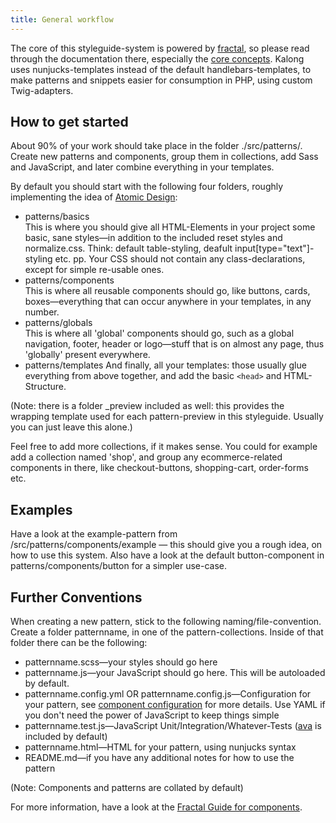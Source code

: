 ```yaml
---
title: General workflow
---
```


The core of this styleguide-system is powered by [fractal](https://fractal.build/), so please read through the documentation there, especially the [core concepts](https://fractal.build/guide/core-concepts/views). Kalong uses nunjucks-templates instead of the default handlebars-templates, to make patterns and snippets easier for consumption in PHP, using custom Twig-adapters. 

## How to get started

About 90% of your work should take place in the folder ./src/patterns/. Create new patterns and components, group them in collections, add Sass and JavaScript, and later combine everything in your templates.

By default you should start with the following four folders, roughly implementing the idea of [Atomic Design](http://bradfrost.com/blog/post/atomic-web-design/):

- patterns/basics  
  This is where you should give all HTML-Elements in your project some basic, sane styles—in addition to the included reset styles and normalize.css. Think: default table-styling, deafult input[type="text"]-styling etc. pp. Your CSS should not contain any class-declarations, except for simple re-usable ones.
- patterns/components  
  This is where all reusable components should go, like buttons, cards, boxes—everything that can occur anywhere in your templates, in any number.
- patterns/globals  
  This is where all 'global' components should go, such as a global navigation, footer, header or logo—stuff that is on almost any page, thus 'globally' present everywhere.
- patterns/templates
And finally, all your templates: those usually glue everything from above together, and add the basic `<head>` and HTML-Structure.

(Note: there is a folder _preview included as well: this provides the wrapping template used for each pattern-preview in this styleguide. Usually you can just leave this alone.)

Feel free to add more collections, if it makes sense. You could for example add a collection named 'shop', and group any ecommerce-related components in there, like checkout-buttons, shopping-cart, order-forms etc. 

## Examples

Have a look at the example-pattern from /src/patterns/components/example — this should give you a rough idea, on how to use this system. Also have a look at the default button-component in patterns/components/button for a simpler use-case.

## Further Conventions

When creating a new pattern, stick to the following naming/file-convention. Create a folder patternname, in one of the pattern-collections. Inside of that folder there can be the following:

- patternname.scss—your styles should go here
- patternname.js—your JavaScript should go here. This will be autoloaded by default.
- patternname.config.yml OR patternname.config.js—Configuration for your pattern, see [component configuration](https://fractal.build/guide/components/configuration) for more details. Use YAML if you don't need the power of JavaScript to keep things simple
- patternname.test.js—JavaScript Unit/Integration/Whatever-Tests ([ava](https://github.com/avajs/ava) is included by default)
- patternname.html—HTML for your pattern, using nunjucks syntax
- README.md—if you have any additional notes for how to use the pattern

(Note: Components and patterns are collated by default)

For more information, have a look at the [Fractal Guide for components](https://fractal.build/guide/components/creating).

